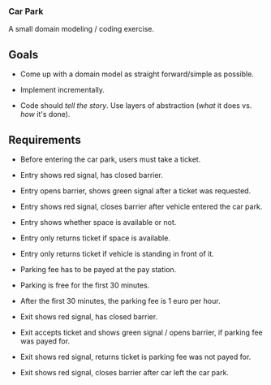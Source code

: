 
### Car Park

A small domain modeling / coding exercise.

## Goals

- Come up with a domain model as straight forward/simple as possible.

- Implement incrementally.
- Code should *tell the story*. 
  Use layers of abstraction (*what* it does vs. *how* it's done).

## Requirements

- Before entering the car park, users must take a ticket.

- Entry shows red signal, has closed barrier.
- Entry opens barrier, shows green signal after a ticket was requested.
- Entry shows red signal, closes barrier after vehicle entered the car park.
- Entry shows whether space is available or not.
- Entry only returns ticket if space is available.
- Entry only returns ticket if vehicle is standing in front of it.

- Parking fee has to be payed at the pay station.
- Parking is free for the first 30 minutes.
- After the first 30 minutes, the parking fee is 1 euro per hour.

- Exit shows red signal, has closed barrier.
- Exit accepts ticket and shows green signal / opens barrier, 
  if parking fee was payed for.
- Exit shows red signal, returns ticket is parking fee was not payed for.
- Exit shows red signal, closes barrier after car left the car park.

